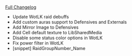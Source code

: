 [Full Changelog](https://github.com/enderneko/Cell/compare/r111-release...1e4b9341b3ae0a1c0f81c9ff7b792f0795acf9a9)

- Update WotLK raid debuffs
- Add custom auras support to Defensives and Externals
- Add Mirror Image to Defensives
- Add Cell default texture to LibSharedMedia
- Disable some status color options in WotLK
- Fix power filter in WotLK
- [snippet] RaidGroupNumber_Name
